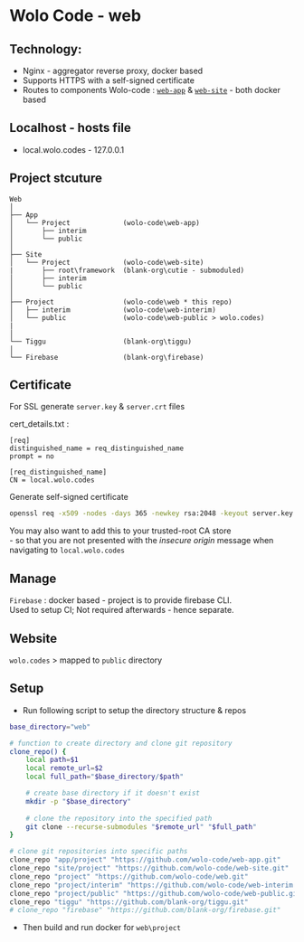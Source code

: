# Wolo Code - web

## Technology:
- Nginx - aggregator reverse proxy, docker based
- Supports HTTPS with a self-signed certificate
- Routes to components Wolo-code : [`web-app`](https://github.com/wolo-code/web-app) & [`web-site`](https://github.com/wolo-code/web-site) - both docker based

## Localhost - hosts file

- local.wolo.codes - 127.0.0.1

## Project stcuture

```
Web
│
├── App
│   └── Project             (wolo-code\web-app)
│       ├── interim
│       └── public
│
├── Site
│   └── Project             (wolo-code\web-site)
|       ├── root\framework  (blank-org\cutie - submoduled)
│       ├── interim
│       └── public
│
├── Project                 (wolo-code\web * this repo)
│   ├── interim             (wolo-code\web-interim)
│   └── public              (wolo-code\web-public > wolo.codes)
|
│
└── Tiggu                   (blank-org\tiggu)
│
└── Firebase                (blank-org\firebase)
```

## Certificate

For SSL generate `server.key` & `server.crt` files

cert_details.txt :

```
[req]
distinguished_name = req_distinguished_name
prompt = no

[req_distinguished_name]
CN = local.wolo.codes
```

Generate self-signed certificate
```bash
openssl req -x509 -nodes -days 365 -newkey rsa:2048 -keyout server.key -out server.crt -config cert_details.txt
```

You may also want to add this to your trusted-root CA store  
\- so that you are not presented with the *insecure origin* message when navigating to `local.wolo.codes`


## Manage
`Firebase` : docker based - project is to provide firebase CLI.  
Used to setup CI; Not required afterwards - hence separate.

## Website
`wolo.codes` \> mapped to `public` directory

## Setup
- Run following script to setup the directory structure & repos
```bash
base_directory="web"

# function to create directory and clone git repository
clone_repo() {
    local path=$1
    local remote_url=$2
    local full_path="$base_directory/$path"

    # create base directory if it doesn't exist
    mkdir -p "$base_directory"
    
    # clone the repository into the specified path
    git clone --recurse-submodules "$remote_url" "$full_path"
}

# clone git repositories into specific paths
clone_repo "app/project" "https://github.com/wolo-code/web-app.git"
clone_repo "site/project" "https://github.com/wolo-code/web-site.git"
clone_repo "project" "https://github.com/wolo-code/web.git"
clone_repo "project/interim" "https://github.com/wolo-code/web-interim.git"
clone_repo "project/public" "https://github.com/wolo-code/web-public.git"
clone_repo "tiggu" "https://github.com/blank-org/tiggu.git"
# clone_repo "firebase" "https://github.com/blank-org/firebase.git"
```

- Then build and run docker for `web\project`
